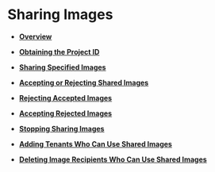 # Sharing Images<a name="EN-US_TOPIC_0032042416"></a>

-   **[Overview](sharing-images-overview.md)**  

-   **[Obtaining the Project ID](obtaining-the-project-id.md)**  

-   **[Sharing Specified Images](sharing-specified-images.md)**  

-   **[Accepting or Rejecting Shared Images](accepting-or-rejecting-shared-images.md)**  

-   **[Rejecting Accepted Images](rejecting-accepted-images.md)**  

-   **[Accepting Rejected Images](accepting-rejected-images.md)**  

-   **[Stopping Sharing Images](stopping-sharing-images.md)**  

-   **[Adding Tenants Who Can Use Shared Images](adding-tenants-who-can-use-shared-images.md)**  

-   **[Deleting Image Recipients Who Can Use Shared Images](deleting-image-recipients-who-can-use-shared-images.md)**  


